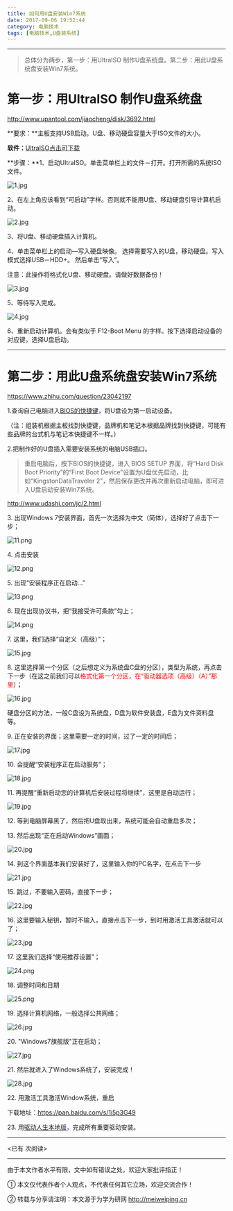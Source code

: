 ```yaml
---
title: 如何用U盘安装Win7系统
date: 2017-09-06 19:52:44
category: 电脑技术
tags: [电脑技术,U盘装系统]
---
```


---


> 总体分为两步，第一步：用UltraISO 制作U盘系统盘。第二步：用此U盘系统盘安装Win7系统。

# 第一步：用UltraISO 制作U盘系统盘 #

http://www.upantool.com/jiaocheng/disk/3692.html

<!-- more -->

**要求：**主板支持USB启动。U盘、移动硬盘容量大于ISO文件的大小。

**软件：**<font color=blue>[UltraISO点击可下载](http://www.baidu.com/s?ie=utf-8&f=3&rsv_bp=1&rsv_idx=1&tn=baidu&wd=ultraiso%E4%B8%8B%E8%BD%BD&oq=ultraiso%25E4%25B8%258B%25E8%25BD%25BD&rsv_pq=cc947746000269da&rsv_t=19eaIQ9KHqEa9A4pG2R5LjqY9kiYB6Guo2r0Sw1uYxqm7eEdte6Z%2BCeXa08&rqlang=cn&rsv_enter=0&prefixsug=ultraiso%25E4%25B8%258B%25E8%25BD%25BD&rsp=0) </font>

**步骤：**1、启动UltraISO。单击菜单栏上的文件－打开。打开所需的系统ISO文件。

![1.jpg](https://i.loli.net/2017/09/06/59afd5394cae0.jpg)

2、在左上角应该看到“可启动”字样。否则就不能用U盘、移动硬盘引导计算机启动。

![2.jpg](https://i.loli.net/2017/09/06/59afd539839ff.jpg)

3、将U盘、移动硬盘插入计算机。

4、单击菜单栏上的启动—写入硬盘映像。 选择需要写入的U盘，移动硬盘。写入模式选择USB－HDD+。
   然后单击“写入”。

   注意：此操作将格式化U盘、移动硬盘。请做好数据备份！

![3.jpg](https://i.loli.net/2017/09/06/59afd539959a5.jpg)

5、等待写入完成。

![4.jpg](https://i.loli.net/2017/09/06/59afd53996b29.jpg)

6、重新启动计算机。会有类似于 F12-Boot Menu 的字样。按下选择启动设备的对应键，选择U盘启动。

---

# 第二步：用此U盘系统盘安装Win7系统 #

https://www.zhihu.com/question/23042197

1\.查询自己电脑进入<font color=blue>[BIOS的快捷键](http://www.udashi.com/jc/2.html)，</font>将U盘设为第一启动设备。

（注：组装机根据主板找到快捷键，品牌机和笔记本根据品牌找到快捷键，可能有些品牌的台式机与笔记本快捷键不一样。）


2\.把制作好的U盘插入需要安装系统的电脑USB插口。

> 重启电脑后，按下BIOS的快捷键，进入 BIOS SETUP 界面，将“Hard Disk Boot Priority”的“First Boot Device”设置为U盘优先启动，比如“KingstonDataTraveler 2”，然后保存更改并再次重新启动电脑，即可进入U盘启动安装Win7系统。

http://www.udashi.com/jc/2.html

3\. 出现Windows 7安装界面，首先一次选择为中文（简体），选择好了点击下一步；

![11.png](https://i.loli.net/2017/09/06/59afdaf99872c.png)

4\. 点击安装

![12.png](https://i.loli.net/2017/09/06/59afdaf9b3e1a.png)

5\. 出现“安装程序正在启动...” 

![13.png](https://i.loli.net/2017/09/06/59afdaf9e3f61.png)

6\. 现在出现协议书，把“我接受许可条款”勾上；

![14.png](https://i.loli.net/2017/09/06/59afdaf94f604.png)

7\. 这里，我们选择“自定义（高级）”；

![15.jpg](https://i.loli.net/2017/09/06/59afdaf8a4e31.jpg)

8\. 这里选择第一个分区（之后想定义为系统盘C盘的分区），类型为系统，再点击下一步（在这之前我们可以<font color=red>格式化第一个分区，在“驱动器选项（高级）（A）”那里</font>）；

![16.jpg](https://i.loli.net/2017/09/06/59afdaf8a5acb.jpg)

硬盘分区的方法，一般C盘设为系统盘，D盘为软件安装盘，E盘为文件资料盘等。

9\. 正在安装的界面；这里需要一定的时间，过了一定的时间后；

![17.jpg](https://i.loli.net/2017/09/06/59afdaf8bbf88.jpg)

10\. 会提醒“安装程序正在启动服务”；

![18.jpg](https://i.loli.net/2017/09/06/59afdaf86f66f.jpg)

11\. 再提醒“重新启动您的计算机后安装过程将继续”，这里是自动运行；

![19.jpg](https://i.loli.net/2017/09/06/59afdaf859b8b.jpg)

12\. 等到电脑屏幕黑了，然后把U盘取出来，系统可能会自动重启多次；

13\. 然后出现“正在启动Windows”画面；

![20.jpg](https://i.loli.net/2017/09/06/59afdaf82ac3f.jpg)

14\.  到这个界面基本我们安装好了，这里输入你的PC名字，在点击下一步

![21.jpg](https://i.loli.net/2017/09/06/59afdfed55716.jpg)

15\. 跳过，不要输入密码，直接下一步；

![22.jpg](https://i.loli.net/2017/09/06/59afdfed94f73.jpg)

16\. 这里要输入秘钥，暂时不输入，直接点击下一步，到时用激活工具激活就可以了；

![23.jpg](https://i.loli.net/2017/09/06/59afdfed7216d.jpg)

17\. 这里我们选择“使用推荐设置”；

![24.png](https://i.loli.net/2017/09/06/59afdfedd9868.png)

18\. 调整时间和日期

![25.png](https://i.loli.net/2017/09/06/59afdfedcf1c9.png)

19\. 选择计算机网络，一般选择公共网络；

![26.jpg](https://i.loli.net/2017/09/06/59afdfedbe3d6.jpg)

20\. "Windows7旗舰版"正在启动；

![27.jpg](https://i.loli.net/2017/09/06/59afdfed73c0f.jpg)

21\. 然后就进入了Windows系统了，安装完成！

![28.jpg](https://i.loli.net/2017/09/06/59afdfed3a38f.jpg)


22\. 用激活工具激活Window系统，重启

下载地址：https://pan.baidu.com/s/1i5p3G49 

23\. 用<font color=blue>[驱动人生本地版](https://www.google.co.jp/search?q=%E9%A9%B1%E5%8A%A8%E4%BA%BA%E7%94%9F+%E6%9C%AC%E5%9C%B0%E7%89%88&oq=%E9%A9%B1%E5%8A%A8%E4%BA%BA%E7%94%9F+%E6%9C%AC%E5%9C%B0%E7%89%88&aqs=chrome..69i57j69i65.4898j0j4&sourceid=chrome&ie=UTF-8)，</font>完成所有重要驱动安装。







---

<span id="busuanzi_container_page_pv">
<已有 <span id="busuanzi_value_page_pv"></span> 次阅读>
</span>

---


由于本文作者水平有限，文中如有错误之处，欢迎大家批评指正！

① 本文仅代表作者个人观点，不代表任何其它立场，欢迎交流合作！

② 转载与分享请注明：本文源于为学为研网 http://meiweiping.cn